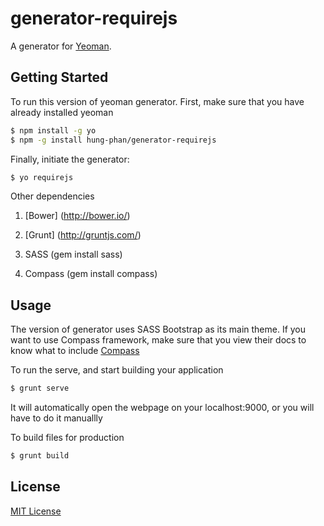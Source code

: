 # generator-requirejs

A generator for [Yeoman](http://yeoman.io).


## Getting Started

To run this version of yeoman generator. First, make sure that you have already installed yeoman

```bash
$ npm install -g yo
$ npm -g install hung-phan/generator-requirejs
```

Finally, initiate the generator:

```bash
$ yo requirejs
```

Other dependencies

1. [Bower] (http://bower.io/)

2. [Grunt] (http://gruntjs.com/)

3. SASS (gem install sass)

4. Compass (gem install compass)

## Usage

The version of generator uses SASS Bootstrap as its main theme. If you want to use Compass framework, make sure that you
view their docs to know what to include [Compass](http://compass-style.org/reference/compass)

To run the serve, and start building your application
```bash
$ grunt serve
```
It will automatically open the webpage on your localhost:9000, or you will have to do it manuallly

To build files for production
```bash
$ grunt build
```

## License

[MIT License](http://en.wikipedia.org/wiki/MIT_License)
